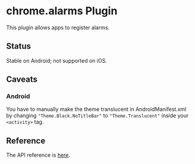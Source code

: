 # chrome.alarms Plugin

This plugin allows apps to register alarms.

## Status

Stable on Android; not supported on iOS.

## Caveats

### Android

You have to manually make the theme translucent in AndroidManifest.xml by changing `"Theme.Black.NoTitleBar"` to `"Theme.Translucent"` inside your `<activity>` tag.

## Reference

The API reference is [here](http://developer.chrome.com/apps/alarms.html).
